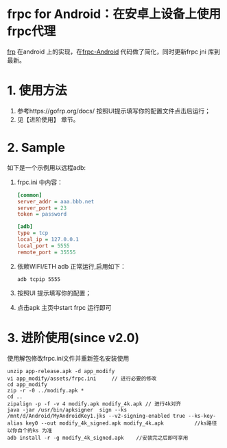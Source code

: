 # frpc for Android：在安卓上设备上使用frpc代理

[frp](https://github.com/fatedier/frp) 在android 上的实现，在[frpc-Android](https://github.com/FrpcCluster/frpc-Android) 代码做了简化，同时更新frpc jni 库到最新。

# 1. 使用方法

1. 参考https://gofrp.org/docs/ 按照UI提示填写你的配置文件点击后运行；
2. 见【进阶使用】 章节。

# 2. Sample

如下是一个示例用以远程adb:

1. frpc.ini 中内容：

   ```ini
   [common]
   server_addr = aaa.bbb.net
   server_port = 23
   token = password
   
   [adb]
   type = tcp
   local_ip = 127.0.0.1
   local_port = 5555
   remote_port = 35555
   ```

3. 依赖WIFI/ETH adb 正常运行,启用如下：

   ```shell
   adb tcpip 5555

3. 按照UI 提示填写你的配置；

4. 点击apk 主页中start frpc 运行即可

# 3. 进阶使用(since v2.0)

使用解包修改frpc.ini文件并重新签名安装使用

```shell
unzip app-release.apk -d app_modify
vi app_modify/assets/frpc.ini     // 进行必要的修改
cd app_modify
zip -r -0 ../modify.apk *
cd ..
zipalign -p -f -v 4 modify.apk modify_4k.apk // 进行4k对齐
java -jar /usr/bin/apksigner  sign --ks /mnt/d/Android/MyAndroidKey1.jks --v2-signing-enabled true --ks-key-alias key0 --out modify_4k_signed.apk modify_4k.apk          //ks路径 以你自个的ks 为准
adb install -r -g modify_4k_signed.apk    //安装完之后即可享用
```